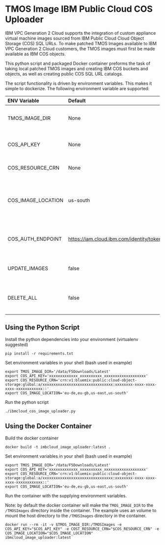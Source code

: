 # TMOS Image IBM Public Cloud COS Uploader

IBM VPC Generation 2 Cloud supports the integration of custom appliance virtual machine images sourced from IBM Public Cloud Cloud Object Storage (COS) SQL URLs. To make patched TMOS Images available to IBM VPC Generation 2 Cloud customers, the TMOS images must first be made available as IBM COS objects.

This python script and packaged Docker container preforms the task of taking local patched TMOS images and creating IBM COS buckets and objects, as well as creating public COS SQL URL catalogs.

The script functionality is driven by environment variables. This makes it simple to dockerize. The following environment variable are supported:

| ENV Variable | Default | Required | Description |
| :---------- | :------- | :-------- | :----------- |
| TMOS_IMAGE_DIR | None | Yes | Directory to look for patched images |
| COS_API_KEY | None | Yes | The COS resource service API key |
| COS_RESOURCE_CRN | None | Yes | The COS resource CRN (id) |
| COS_IMAGE_LOCATION | us-south | Yes | A single or comma-delimited list of regions to upload images |
| COS_AUTH_ENDPOINT | https://iam.cloud.ibm.com/identity/token | No | Set the IBM Cloud auth resource (use for testing) |
| UPDATE_IMAGES | false | No | Delete and update COS object if they exist |
| DELETE_ALL | false | No | Force delete all found COS objects and buckets |

## Using the Python Script ##

Install the python dependencies into your environment (virtualenv suggested)

`pip install -r requirements.txt`

Set environment variables in your shell (bash used in example)

```
export TMOS_IMAGE_DIR='/data/F5Downloads/Latest'
export COS_API_KEY='xxxxxxxxxxxxx_xxxxxxxxxx_xxxxxxxxxxxxxxxxxxx'
export COS_RESOURCE_CRN='crn:v1:bluemix:public:cloud-object-storage:global:a/xxxxxxxxxxxxxxxxxxxxxxxxxxxxxxxx:xxxxxxxx-xxxx-xxxx-xxxx-xxxxxxxxxxxx::'
export COS_IMAGE_LOCATION='eu-de,eu-gb,us-east,us-south'
```

Run the python script

`
./ibmcloud_cos_image_uploader.py
`

## Using the Docker Container ##

Build the docker container

`
docker build -t imbcloud_image_uploader:latest .
`

Set environment variables in your shell (bash used in example)

```
export TMOS_IMAGE_DIR='/data/F5Downloads/Latest'
export COS_API_KEY='xxxxxxxxxxxxx_xxxxxxxxxx_xxxxxxxxxxxxxxxxxxx'
export COS_RESOURCE_CRN='crn:v1:bluemix:public:cloud-object-storage:global:a/xxxxxxxxxxxxxxxxxxxxxxxxxxxxxxxx:xxxxxxxx-xxxx-xxxx-xxxx-xxxxxxxxxxxx::'
export COS_IMAGE_LOCATION='eu-de,eu-gb,us-east,us-south'
```

Run the container with the supplying environment variables.

Note: by default the docker container will make the `TMOS_IMAGE_DIR` to the `/TMOSImages` directory inside the container. The example uses an volume to mount the host directory to the `/TMOSImages` directory in the container.

```
docker run --rm -it -v $TMOS_IMAGE_DIR:/TMOSImages -e COS_API_KEY="$COS_API_KEY" -e COST_RESOURCE_CRN="$COS_RESOURCE_CRN" -e COS_IMAGE_LOCATION="$COS_IMAGE_LOCATION" ibmcloud_image_uploader:latest
```
